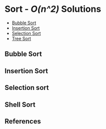 # Sort - _O(n^2)_ Solutions

<!-- MarkdownTOC -->

- [Bubble Sort](#Bubble-sort)
- [Insertion Sort](#Insertion-sort)
- [Selection Sort](#heap-sort)
- [Tree Sort](#tree-sort)

<!-- /MarkdownTOC -->

## Bubble Sort

## Insertion Sort

## Selection sort

## Shell Sort

## References
